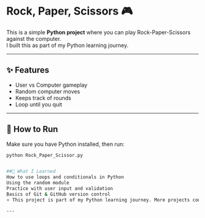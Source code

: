 # Rock, Paper, Scissors 🎮

This is a simple **Python project** where you can play Rock-Paper-Scissors against the computer.  
I built this as part of my Python learning journey.

---

## ✨ Features
- User vs Computer gameplay
- Random computer moves
- Keeps track of rounds
- Loop until you quit

---

## 🚀 How to Run
Make sure you have Python installed, then run:

```bash
python Rock_Paper_Scissor.py


##🧠 What I Learned
How to use loops and conditionals in Python
Using the random module
Practice with user input and validation
Basics of Git & GitHub version control
⭐ This project is part of my Python learning journey. More projects coming soon!

---

